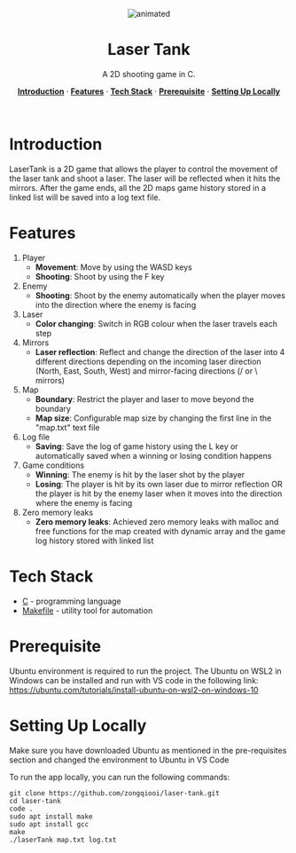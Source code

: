 <p align="center">
  <img src="https://github.com/zongqiooi/laser-tank/assets/95561298/e0d83e60-406d-49d5-a04b-10d4f088ca66" alt="animated" />
  <h1 align="center">Laser Tank</h1>
</p>

<p align="center">
  A 2D shooting game in C.
</p>

<p align="center">
  <a href="#introduction"><strong>Introduction</strong></a> ·
  <a href="#features"><strong>Features</strong></a> ·
  <a href="#tech-stack"><strong>Tech Stack</strong></a> ·
  <a href="#prerequisite"><strong>Prerequisite</strong></a> ·
  <a href="#setting-up-locally"><strong>Setting Up Locally</strong></a>
</p>
<br/>

# Introduction
LaserTank is a 2D game that allows the player to control the movement of the laser tank and shoot a laser. The laser will be reflected when it hits the mirrors. After the game ends, all the 2D maps game history stored in a linked list will be saved into a log text file. 

# Features  
1) Player
    * **Movement**: Move by using the WASD keys 
    * **Shooting**: Shoot by using the F key 
2) Enemy
    * **Shooting**: Shoot by the enemy automatically when the player moves into the direction where the enemy is facing
3) Laser
    * **Color changing**: Switch in RGB colour when the laser travels each step
4) Mirrors
    * **Laser reflection**: Reflect and change the direction of the laser into 4 different directions depending on the incoming laser direction (North, East, South, West) and mirror-facing directions (/ or \ mirrors)
5) Map
    * **Boundary**: Restrict the player and laser to move beyond the boundary
    * **Map size**: Configurable map size by changing the first line in the "map.txt" text file
6) Log file
    * **Saving**: Save the log of game history using the L key or automatically saved when a winning or losing condition happens
7) Game conditions
    * **Winning**: The enemy is hit by the laser shot by the player
    * **Losing**: The player is hit by its own laser due to mirror reflection OR the player is hit by the enemy laser when it moves into the direction where the enemy is facing
8) Zero memory leaks
    * **Zero memory leaks**: Achieved zero memory leaks with malloc and free functions for the map created with dynamic array and the game log history stored with linked list

# Tech Stack 
- [C](https://www.cprogramming.com/) - programming language
- [Makefile](https://www.gnu.org/software/make/) - utility tool for automation

# Prerequisite 
Ubuntu environment is required to run the project. The Ubuntu on WSL2 in Windows can be installed and run with VS code in the following link: https://ubuntu.com/tutorials/install-ubuntu-on-wsl2-on-windows-10

# Setting Up Locally
Make sure you have downloaded Ubuntu as mentioned in the pre-requisites section and changed the environment to Ubuntu in VS Code     

To run the app locally, you can run the following commands:

```
git clone https://github.com/zongqiooi/laser-tank.git
cd laser-tank
code .
sudo apt install make
sudo apt install gcc
make
./laserTank map.txt log.txt
```
